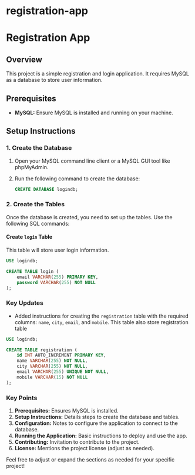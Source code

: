 # registration-app

# Registration App

## Overview

This project is a simple registration and login application. It requires MySQL as a database to store user information.

## Prerequisites

- **MySQL:** Ensure MySQL is installed and running on your machine.

## Setup Instructions

### 1. Create the Database

1. Open your MySQL command line client or a MySQL GUI tool like phpMyAdmin.
2. Run the following command to create the database:

    ```sql
    CREATE DATABASE logindb;
    ```

### 2. Create the Tables

Once the database is created, you need to set up the tables. Use the following SQL commands:

#### Create `login` Table

This table will store user login information.

```sql
USE logindb;

CREATE TABLE login (
    email VARCHAR(255) PRIMARY KEY,
    password VARCHAR(255) NOT NULL
);
```

### Key Updates
- Added instructions for creating the `registration` table with the required columns: `name`, `city`, `email`, and `mobile`.
This table also store registration table
``` sql
USE logindb;

CREATE TABLE registration (
    id INT AUTO_INCREMENT PRIMARY KEY,
    name VARCHAR(255) NOT NULL,
    city VARCHAR(255) NOT NULL,
    email VARCHAR(255) UNIQUE NOT NULL,
    mobile VARCHAR(15) NOT NULL
);
```

### Key Points

1. **Prerequisites:** Ensures MySQL is installed.
2. **Setup Instructions:** Details steps to create the database and tables.
3. **Configuration:** Notes to configure the application to connect to the database.
4. **Running the Application:** Basic instructions to deploy and use the app.
5. **Contributing:** Invitation to contribute to the project.
6. **License:** Mentions the project license (adjust as needed).

Feel free to adjust or expand the sections as needed for your specific project!
